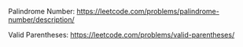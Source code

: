 Palindrome Number: https://leetcode.com/problems/palindrome-number/description/

Valid Parentheses: https://leetcode.com/problems/valid-parentheses/

